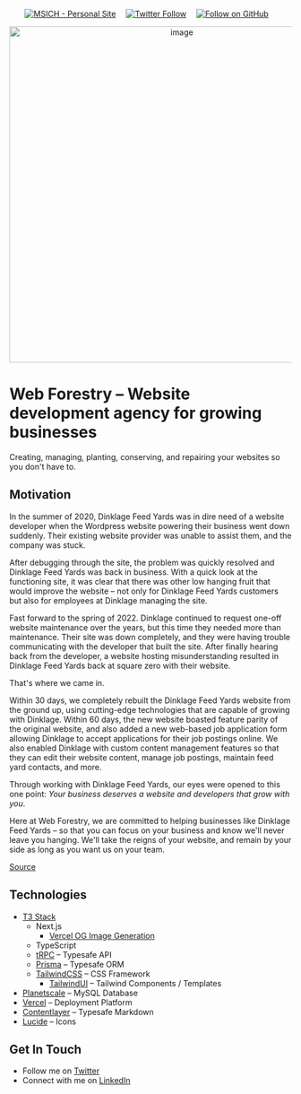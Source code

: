 <div align="center">

[![MSICH - Personal Site](https://img.shields.io/badge/MSICH-Personal%20Site-0892d0)](https://msich.dev/)&emsp;
[![Twitter Follow](https://img.shields.io/twitter/follow/mattsichterman?style=social)](https://twitter.com/mattsichterman)&emsp;
[![Follow on GitHub](https://img.shields.io/github/followers/msichterman?label=Follow%20on%20Github&style=social)](https://github.com/msichterman)&emsp;

<img width="600" alt="image" src="https://user-images.githubusercontent.com/38794918/227690198-bea9eb85-67f7-47b5-b453-a43d5f064bfa.png">

</div>

# Web Forestry – Website development agency for growing businesses
Creating, managing, planting, conserving, and repairing your websites so you don't have to.

## Motivation
In the summer of 2020, Dinklage Feed Yards was in dire need of a website developer when the Wordpress website powering their business went down suddenly. Their existing website provider was unable to assist them, and the company was stuck.

After debugging through the site, the problem was quickly resolved and Dinklage Feed Yards was back in business. With a quick look at the functioning site, it was clear that there was other low hanging fruit that would improve the website – not only for Dinklage Feed Yards customers but also for employees at Dinklage managing the site.

Fast forward to the spring of 2022. Dinklage continued to request one-off website maintenance over the years, but this time they needed more than maintenance. Their site was down completely, and they were having trouble communicating with the developer that built the site. After finally hearing back from the developer, a website hosting misunderstanding resulted in Dinklage Feed Yards back at square zero with their website.

That's where we came in.

Within 30 days, we completely rebuilt the Dinklage Feed Yards website from the ground up, using cutting-edge technologies that are capable of growing with Dinklage. Within 60 days, the new website boasted feature parity of the original website, and also added a new web-based job application form allowing Dinklage to accept applications for their job postings online. We also enabled Dinklage with custom content management features so that they can edit their website content, manage job postings, maintain feed yard contacts, and more.

Through working with Dinklage Feed Yards, our eyes were opened to this one point: *Your business deserves a website and developers that grow with you*.

Here at Web Forestry, we are committed to helping businesses like Dinklage Feed Yards – so that you can focus on your business and know we'll never leave you hanging. We'll take the reigns of your website, and remain by your side as long as you want us on your team.

[Source](https://www.webforestry.com/about)

## Technologies
* [T3 Stack](https://create.t3.gg/)
  * Next.js
    * [Vercel OG Image Generation](https://vercel.com/docs/concepts/functions/edge-functions/og-image-generation)
  * TypeScript
  * [tRPC](https://trpc.io/) – Typesafe API
  * [Prisma](https://www.prisma.io/client) – Typesafe ORM
  * [TailwindCSS](https://tailwindcss.com/) – CSS Framework
    * [TailwindUI](https://tailwindui.com/) – Tailwind Components / Templates
* [Planetscale](https://planetscale.com/) – MySQL Database
* [Vercel](https://vercel.com/) – Deployment Platform
* [Contentlayer](https://www.contentlayer.dev/) – Typesafe Markdown
* [Lucide](https://lucide.dev/) – Icons

## Get In Touch
* Follow me on [Twitter](https://twitter.com/mattsichterman)
* Connect with me on [LinkedIn](https://www.linkedin.com/in/msichterman/)

